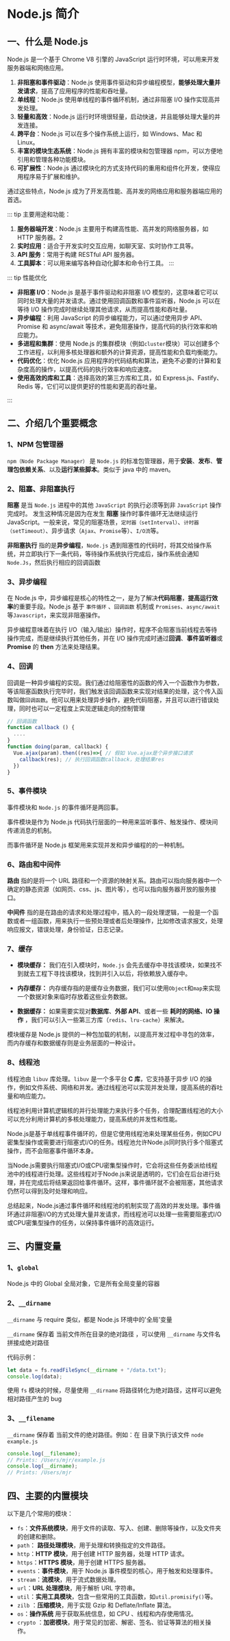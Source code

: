 # Node.js 简介

## 一、什么是 Node.js

Node.js 是一个基于 Chrome V8 引擎的 JavaScript 运行时环境，可以用来开发服务器端和网络应用。

1. **非阻塞和事件驱动**：Node.js 使用事件驱动和异步编程模型，**能够处理大量并发请求**，提高了应用程序的性能和吞吐量。
2. **单线程**：Node.js 使用单线程的事件循环机制，通过非阻塞 I/O 操作实现高并发处理。
3. **轻量和高效**：Node.js 运行时环境很轻量，启动快速，并且能够处理大量的并发连接。
4. **跨平台**：Node.js 可以在多个操作系统上运行，如 Windows、Mac 和 Linux。
5. **丰富的模块生态系统**：Node.js 拥有丰富的模块和包管理器 npm，可以方便地引用和管理各种功能模块。
6. **可扩展性**：Node.js 通过模块化的方式支持代码的重用和组件化开发，使得应用程序易于扩展和维护。

通过这些特点，Node.js 成为了开发高性能、高并发的网络应用和服务器端应用的首选。

::: tip 主要用途和功能：

1. ‌**服务器端开发**‌：Node.js 主要用于构建高性能、高并发的网络服务器，如 HTTP 服务器。‌2
2. ‌**实时应用**‌：适合于开发实时交互应用，如聊天室、实时协作工具等。
3. ‌**API 服务**‌：常用于构建 RESTful API 服务器。
4. ‌**工具脚本**‌：可以用来编写各种自动化脚本和命令行工具。
   :::

::: tip 性能优化

- **非阻塞 I/O**：Node.js 是基于事件驱动和非阻塞 I/O 模型的，这意味着它可以同时处理大量的并发请求。通过使用回调函数和事件监听器，Node.js 可以在等待 I/O 操作完成时继续处理其他请求，从而提高性能和吞吐量。
- **异步编程**：利用 JavaScript 的异步编程能力，可以通过使用异步 API、Promise 和 async/await 等技术，避免阻塞操作，提高代码的执行效率和响应能力。
- **多进程和集群**：使用 Node.js 的集群模块（例如`cluster`模块）可以创建多个工作进程，以利用多核处理器和额外的计算资源，提高性能和负载均衡能力。
- **代码优化**：优化 Node.js 应用程序的代码结构和算法，避免不必要的计算和复杂度高的操作，以提高代码的执行效率和响应速度。
- **使用高效的库和工具**：选择高效的第三方库和工具，如 Express.js、Fastify、Redis 等，它们可以提供更好的性能和更高的吞吐量。

:::

## 二、介绍几个重要概念

### 1、NPM 包管理器

`npm（Node Package Manager）` 是 `Node.js` 的标准包管理器，用于**安装**、**发布**、**管理包依赖关系**、以及**运行某些脚本**。类似于 java 中的 maven。

### 2、阻塞、非阻塞执行

**阻塞** 是当 `Node.js` 进程中的其他 `JavaScript` 的执行必须等到非 `JavaScript` 操作完成时。 发生这种情况是因为在发生 **阻塞** 操作时事件循环无法继续运行 JavaScript。一般来说，常见的阻塞场景，`定时器（setInterval）`、`计时器（setTimeout）`、异步请求（`Ajax`、`Promise`等）、`I/O流`等。

**非阻塞执行** 指的是**异步编程**，`Node.js` 遇到阻塞性的代码时，将其交给操作系统，并立即执行下一条代码，等待操作系统执行完成后，操作系统会通知 `Node.Js`，然后执行相应的回调函数

### 3、异步编程

在 Node.js 中，异步编程是核心的特性之一，是为了解决**代码阻塞**，**提高运行效率**的重要手段。Node.js 基于 `事件循环` 、`回调函数` 机制或 `Promises`、`async/await`等`Javascript`，来实现非阻塞操作。

异步编程意味着在执行 I/O（输入/输出）操作时，程序不会阻塞当前线程去等待操作完成，而是继续执行其他任务，并在 I/O 操作完成时通过**回调**、**事件监听器**或 **Promise** 的 **then** 方法来处理结果。

### 4、回调

回调是一种异步编程的实现。我们通过给阻塞性的函数的传入一个函数作为参数，等该阻塞函数执行完毕时，我们触发该回调函数来实现对结果的处理，这个传入函数叫做`回调函数`。他可以用来处理异步操作，避免代码阻塞，并且可以进行错误处理，同时也可以一定程度上实现逻辑走向的控制管理

```js
// 回调函数
function callback () {
  ....
}
function doing(param, callback) {
  Vue.ajax(param).then((res)=>{ // 假如 Vue.ajax是个异步接口请求
    callback(res); // 执行回调函数callback，处理结果res
  })
}
```

### 5、事件模块

事件模块和 `Node.js` 的事件循环是两回事。

事件模块是作为 Node.js 代码执行层面的一种用来监听事件、触发操作、模块间传递消息的机制。

而事件循环是 Node.js 框架用来实现并发和异步编程的的一种机制。

### 6、路由和中间件

**路由** 指的是将一个 URL 路径和一个资源的映射关系。路由可以指向服务器中一个确定的静态资源（如网页、css、js、图片等），也可以指向服务器开放的服务接口。

**中间件** 指的是在路由的请求和处理过程中，插入的一段处理逻辑，一般是一个函数或者一组函数，用来执行一些预处理或者后处理操作，比如修改请求报文，处理响应报文，错误处理，身份验证，日志记录。

### 7、缓存

- **模块缓存：** 我们在引入模块时，`Node.js` 会先去缓存中寻找该模块，如果找不到就去工程下寻找该模块，找到并引入以后，将依赖放入缓存中。

- **内存缓存：** 内存缓存指的是缓存业务数据，我们可以使用`Object`和`map`来实现一个数据对象来临时存放着这些业务数据。

- **数据缓存：** 如果需要实现对**数据库**、**外部 API**、或者一些 **耗时的网络、IO 操作** ，我们可以引入一些第三方库（`redis`、`lru-cache`）来解决。

模块缓存是 Node.js 提供的一种包加载的机制，以提高开发过程中寻包的效率，而内存缓存和数据缓存则是业务层面的一种设计。

### 8、线程池

线程池由 `libuv` 库处理。`libuv` 是一个多平台 **C 库**，它支持基于异步 I/O 的操作，例如文件系统、网络和并发。通过线程池可以实现并发处理，提高系统的吞吐量和响应能力。

线程池利用计算机逻辑核的并行处理能力来执行多个任务，合理配置线程池的大小可以充分利用计算机的多核处理能力，提高系统的并发性和性能‌。

Node.js是基于单线程事件循环的，但是它使用线程池来处理某些任务，例如CPU密集型操作或需要进行阻塞式I/O的任务。线程池允许Node.js同时执行多个阻塞式操作，而不会阻塞事件循环本身。

当Node.js需要执行阻塞式I/O或CPU密集型操作时，它会将这些任务委派给线程池中的线程进行处理。这些线程对于Node.js来说是透明的，它们会在后台进行处理，并在完成后将结果返回给事件循环。这样，事件循环就不会被阻塞，其他请求仍然可以得到及时处理和响应。

总结起来，Node.js通过事件循环和线程池的机制实现了高效的并发处理。事件循环通过非阻塞I/O的方式处理大量并发请求，而线程池可以处理一些需要阻塞式I/O或CPU密集型操作的任务，以保持事件循环的高效运行。


## 三、内置变量

### 1、`global`

Node.js 中的 Global 全局对象，它是所有全局变量的容器

### 2、`__dirname`

`__dirname` 与 require 类似，都是 Node.js 环境中的'全局'变量

`__dirname` 保存着 当前文件所在目录的绝对路径 ，可以使用 `__dirname` 与文件名拼接成绝对路径

代码示例：

```js
let data = fs.readFileSync(__dirname + "/data.txt");
console.log(data);
```

使用 `fs` 模块的时候，尽量使用 `__dirname` 将路径转化为绝对路径，这样可以避免相对路径产生的 bug

### 3、`__filename`

`__dirname` 保存着 当前文件的绝对路径。例如：在 <Folder path="/Users/mjr"></Folder>目录下执行该文件 `node example.js`

```js
console.log(__filename);
// Prints: /Users/mjr/example.js
console.log(__dirname);
// Prints: /Users/mjr
```

## 四、主要的内置模块

以下是几个常用的模块：

- `fs`：**文件系统模块**，用于文件的读取、写入、创建、删除等操作，以及文件夹的创建和删除。
- `path`： **路径处理模块**，用于处理和转换指定的文件路径。
- `http`：**HTTP 模块**，用于创建 HTTP 服务器，处理 HTTP 请求。
- `https`：**HTTPS 模块**，用于创建 HTTPS 服务器。
- `events`：**事件模块**，用于 Node.js 事件模型的核心，用于触发和处理事件。
- `stream`：**流模块**，用于流式数据处理。
- `url`：**URL 处理模块**，用于解析 URL 字符串。
- `util`：**实用工具模块**，包含一些常用的工具函数，如`util.promisify()`等。
- `zilb` ：**压缩模块**，用于实现 Gzip 和 Deflate/Inflate 算法。
- `os`：**操作系统** 用于获取系统信息，如 CPU 、线程和内存使用情况。
- `crypto` ：**加密模块**，用于常见的加密、解密、签名、验证等算法的相关操作。
